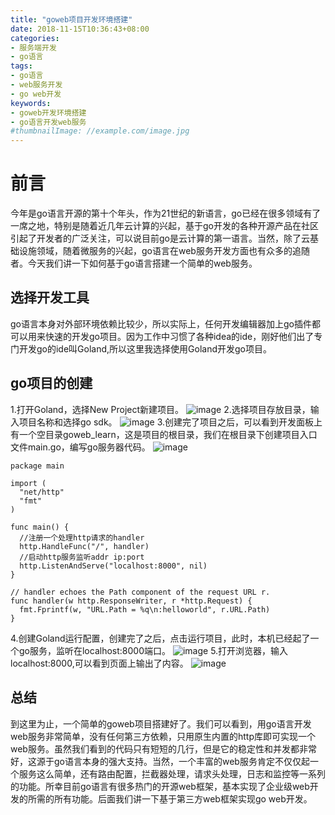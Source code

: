 ```yaml
---
title: "goweb项目开发环境搭建"
date: 2018-11-15T10:36:43+08:00
categories:
- 服务端开发
- go语言
tags:
- go语言
- web服务开发
- go web开发
keywords:
- goweb开发环境搭建
- go语言开发web服务
#thumbnailImage: //example.com/image.jpg
---
```


<!--more-->
# 前言
今年是go语言开源的第十个年头，作为21世纪的新语言，go已经在很多领域有了一席之地，特别是随着近几年云计算的兴起，基于go开发的各种开源产品在社区引起了开发者的广泛关注，可以说目前go是云计算的第一语言。当然，除了云基础设施领域，随着微服务的兴起，go语言在web服务开发方面也有众多的追随者。今天我们讲一下如何基于go语言搭建一个简单的web服务。

## 选择开发工具
go语言本身对外部环境依赖比较少，所以实际上，任何开发编辑器加上go插件都可以用来快速的开发go项目。因为工作中习惯了各种idea的ide，刚好他们出了专门开发go的ide叫Goland,所以这里我选择使用Goland开发go项目。

## go项目的创建
1.打开Goland，选择New Project新建项目。
![image](/go_language02/goweb_new_project.png)
2.选择项目存放目录，输入项目名称和选择go sdk。
![image](/go_language02/create_goweb.png)
3.创建完了项目之后，可以看到开发面板上有一个空目录goweb_learn，这是项目的根目录，我们在根目录下创建项目入口文件main.go，编写go服务器代码。
![image](/go_language02/create_main.png)

```
package main

import (
  "net/http"
  "fmt"
)

func main() {
  //注册一个处理http请求的handler
  http.HandleFunc("/", handler)
  //启动http服务监听addr ip:port
  http.ListenAndServe("localhost:8000", nil)
}

// handler echoes the Path component of the request URL r.
func handler(w http.ResponseWriter, r *http.Request) {
  fmt.Fprintf(w, "URL.Path = %q\n:helloworld", r.URL.Path)
}
```
4.创建Goland运行配置，创建完了之后，点击运行项目，此时，本机已经起了一个go服务，监听在localhost:8000端口。
![image](/go_language02/goweb_create_run_config.png)
5.打开浏览器，输入localhost:8000,可以看到页面上输出了内容。
![image](/go_language02/goweb_show_http.png)

## 总结
到这里为止，一个简单的goweb项目搭建好了。我们可以看到，用go语言开发web服务非常简单，没有任何第三方依赖，只用原生内置的http库即可实现一个web服务。虽然我们看到的代码只有短短的几行，但是它的稳定性和并发都非常好，这源于go语言本身的强大支持。当然，一个丰富的web服务肯定不仅仅起一个服务这么简单，还有路由配置，拦截器处理，请求头处理，日志和监控等一系列的功能。所幸目前go语言有很多热门的开源web框架，基本实现了企业级web开发的所需的所有功能。后面我们讲一下基于第三方web框架实现go web开发。
